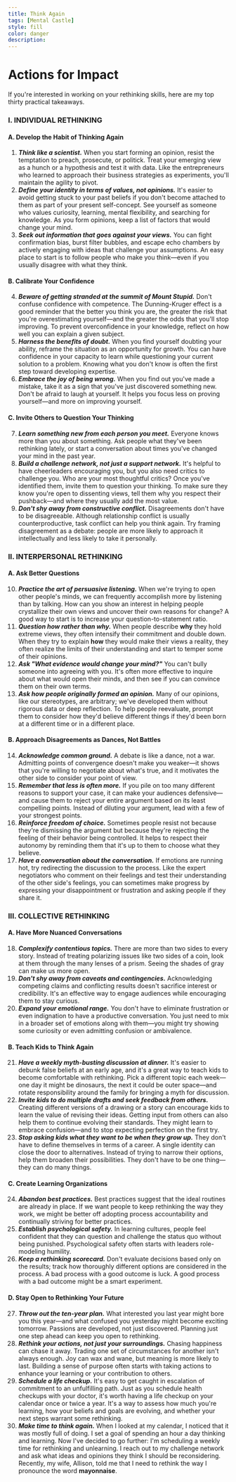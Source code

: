 ```yaml
---
title: Think Again
tags: [Mental Castle]
style: fill
color: danger
description: 
---
```


# Actions for Impact

If you're interested in working on your rethinking skills, here are my top thirty practical takeaways.

### I. INDIVIDUAL RETHINKING

#### A. Develop the Habit of Thinking Again

1. **_Think like a scientist._** When you start forming an opinion, resist the temptation to preach, prosecute, or politick. Treat your emerging view as a hunch or a hypothesis and test it with data. Like the entrepreneurs who learned to approach their business strategies as experiments, you'll maintain the agility to pivot.
2. **_Define your identity in terms of values, not opinions._** It's easier to avoid getting stuck to your past beliefs if you don't become attached to them as part of your present self-concept. See yourself as someone who values curiosity, learning, mental flexibility, and searching for knowledge. As you form opinions, keep a list of factors that would change your mind.
3. **_Seek out information that goes against your views._** You can fight confirmation bias, burst filter bubbles, and escape echo chambers by actively engaging with ideas that challenge your assumptions. An easy place to start is to follow people who make you think—even if you usually disagree with what they think.

#### B. Calibrate Your Confidence

4. **_Beware of getting stranded at the summit of Mount Stupid._** Don't confuse confidence with competence. The Dunning-Kruger effect is a good reminder that the better you think you are, the greater the risk that you're overestimating yourself—and the greater the odds that you'll stop improving. To prevent overconfidence in your knowledge, reflect on how well you can explain a given subject.
5. **_Harness the benefits of doubt._** When you find yourself doubting your ability, reframe the situation as an opportunity for growth. You can have confidence in your capacity to learn while questioning your current solution to a problem. Knowing what you don't know is often the first step toward developing expertise.
6. **_Embrace the joy of being wrong._** When you find out you've made a mistake, take it as a sign that you've just discovered something new. Don't be afraid to laugh at yourself. It helps you focus less on proving yourself—and more on improving yourself.

#### C. Invite Others to Question Your Thinking

7. **_Learn something new from each person you meet._** Everyone knows more than you about something. Ask people what they've been rethinking lately, or start a conversation about times you've changed your mind in the past year.
8. **_Build a challenge network, not just a support network._** It's helpful to have cheerleaders encouraging you, but you also need critics to challenge you. Who are your most thoughtful critics? Once you've identified them, invite them to question your thinking. To make sure they know you're open to dissenting views, tell them why you respect their pushback—and where they usually add the most value.
9. **_Don't shy away from constructive conflict._** Disagreements don't have to be disagreeable. Although relationship conflict is usually counterproductive, task conflict can help you think again. Try framing disagreement as a debate: people are more likely to approach it intellectually and less likely to take it personally.

### II. INTERPERSONAL RETHINKING

#### A. Ask Better Questions

10. **_Practice the art of persuasive listening._** When we're trying to open other people's minds, we can frequently accomplish more by listening than by talking. How can you show an interest in helping people crystallize their own views and uncover their own reasons for change? A good way to start is to increase your question-to-statement ratio.
11. **_Question how rather than why._** When people describe **why** they hold extreme views, they often intensify their commitment and double down. When they try to explain **how** they would make their views a reality, they often realize the limits of their understanding and start to temper some of their opinions.
12. **_Ask "What evidence would change your mind?"_** You can't bully someone into agreeing with you. It's often more effective to inquire about what would open their minds, and then see if you can convince them on their own terms.
13. **_Ask how people originally formed an opinion._** Many of our opinions, like our stereotypes, are arbitrary; we've developed them without rigorous data or deep reflection. To help people reevaluate, prompt them to consider how they'd believe different things if they'd been born at a different time or in a different place.

#### B. Approach Disagreements as Dances, Not Battles

14. **_Acknowledge common ground._** A debate is like a dance, not a war. Admitting points of convergence doesn't make you weaker—it shows that you're willing to negotiate about what's true, and it motivates the other side to consider your point of view.
15. **_Remember that less is often more._** If you pile on too many different reasons to support your case, it can make your audiences defensive—and cause them to reject your entire argument based on its least compelling points. Instead of diluting your argument, lead with a few of your strongest points.
16. **_Reinforce freedom of choice._** Sometimes people resist not because they're dismissing the argument but because they're rejecting the feeling of their behavior being controlled. It helps to respect their autonomy by reminding them that it's up to them to choose what they believe.
17. **_Have a conversation about the conversation._** If emotions are running hot, try redirecting the discussion to the process. Like the expert negotiators who comment on their feelings and test their understanding of the other side's feelings, you can sometimes make progress by expressing your disappointment or frustration and asking people if they share it.

### III. COLLECTIVE RETHINKING

#### A. Have More Nuanced Conversations

18. **_Complexify contentious topics._** There are more than two sides to every story. Instead of treating polarizing issues like two sides of a coin, look at them through the many lenses of a prism. Seeing the shades of gray can make us more open.
19. **_Don't shy away from caveats and contingencies._** Acknowledging competing claims and conflicting results doesn't sacrifice interest or credibility. It's an effective way to engage audiences while encouraging them to stay curious.
20. **_Expand your emotional range._** You don't have to eliminate frustration or even indignation to have a productive conversation. You just need to mix in a broader set of emotions along with them—you might try showing some curiosity or even admitting confusion or ambivalence.

#### B. Teach Kids to Think Again

21. **_Have a weekly myth-busting discussion at dinner._** It's easier to debunk false beliefs at an early age, and it's a great way to teach kids to become comfortable with rethinking. Pick a different topic each week—one day it might be dinosaurs, the next it could be outer space—and rotate responsibility around the family for bringing a myth for discussion.
22. **_Invite kids to do multiple drafts and seek feedback from others._** Creating different versions of a drawing or a story can encourage kids to learn the value of revising their ideas. Getting input from others can also help them to continue evolving their standards. They might learn to embrace confusion—and to stop expecting perfection on the first try.
23. **_Stop asking kids what they want to be when they grow up._** They don't have to define themselves in terms of a career. A single identity can close the door to alternatives. Instead of trying to narrow their options, help them broaden their possibilities. They don't have to be one thing—they can do many things.

#### C. Create Learning Organizations

24. **_Abandon best practices._** Best practices suggest that the ideal routines are already in place. If we want people to keep rethinking the way they work, we might be better off adopting process accountability and continually striving for better practices.
25. **_Establish psychological safety._** In learning cultures, people feel confident that they can question and challenge the status quo without being punished. Psychological safety often starts with leaders role-modeling humility.
26. **_Keep a rethinking scorecard._** Don't evaluate decisions based only on the results; track how thoroughly different options are considered in the process. A bad process with a good outcome is luck. A good process with a bad outcome might be a smart experiment.

#### D. Stay Open to Rethinking Your Future

27. **_Throw out the ten-year plan._** What interested you last year might bore you this year—and what confused you yesterday might become exciting tomorrow. Passions are developed, not just discovered. Planning just one step ahead can keep you open to rethinking.
28. **_Rethink your actions, not just your surroundings._** Chasing happiness can chase it away. Trading one set of circumstances for another isn't always enough. Joy can wax and wane, but meaning is more likely to last. Building a sense of purpose often starts with taking actions to enhance your learning or your contribution to others.
29. **_Schedule a life checkup._** It's easy to get caught in escalation of commitment to an unfulfilling path. Just as you schedule health checkups with your doctor, it's worth having a life checkup on your calendar once or twice a year. It's a way to assess how much you're learning, how your beliefs and goals are evolving, and whether your next steps warrant some rethinking.
30. **_Make time to think again._** When I looked at my calendar, I noticed that it was mostly full of doing. I set a goal of spending an hour a day thinking and learning. Now I've decided to go further: I'm scheduling a weekly time for rethinking and unlearning. I reach out to my challenge network and ask what ideas and opinions they think I should be reconsidering. Recently, my wife, Allison, told me that I need to rethink the way I pronounce the word **mayonnaise**.
